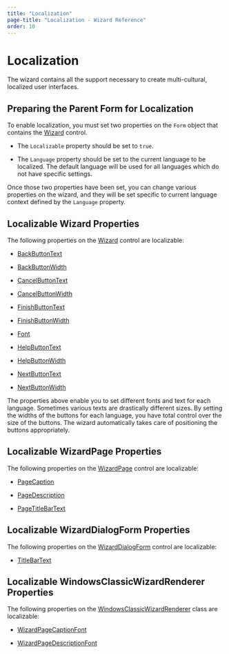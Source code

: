 ```yaml
---
title: "Localization"
page-title: "Localization - Wizard Reference"
order: 10
---
```

# Localization

The wizard contains all the support necessary to create multi-cultural, localized user interfaces.

## Preparing the Parent Form for Localization

To enable localization, you must set two properties on the `Form` object that contains the [Wizard](xref:@ActiproUIRoot.Controls.Wizard.Wizard) control.

- The `Localizable` property should be set to `true`.

- The `Language` property should be set to the current language to be localized.  The default language will be used for all languages which do not have specific settings.

Once those two properties have been set, you can change various properties on the wizard, and they will be set specific to current language context defined by the `Language` property.

## Localizable Wizard Properties

The following properties on the [Wizard](xref:@ActiproUIRoot.Controls.Wizard.Wizard) control are localizable:

- [BackButtonText](xref:@ActiproUIRoot.Controls.Wizard.Wizard.BackButtonText)

- [BackButtonWidth](xref:@ActiproUIRoot.Controls.Wizard.Wizard.BackButtonWidth)

- [CancelButtonText](xref:@ActiproUIRoot.Controls.Wizard.Wizard.CancelButtonText)

- [CancelButtonWidth](xref:@ActiproUIRoot.Controls.Wizard.Wizard.CancelButtonWidth)

- [FinishButtonText](xref:@ActiproUIRoot.Controls.Wizard.Wizard.FinishButtonText)

- [FinishButtonWidth](xref:@ActiproUIRoot.Controls.Wizard.Wizard.FinishButtonWidth)

- [Font](xref:@ActiproUIRoot.Controls.Wizard.Wizard.Font)

- [HelpButtonText](xref:@ActiproUIRoot.Controls.Wizard.Wizard.HelpButtonText)

- [HelpButtonWidth](xref:@ActiproUIRoot.Controls.Wizard.Wizard.HelpButtonWidth)

- [NextButtonText](xref:@ActiproUIRoot.Controls.Wizard.Wizard.NextButtonText)

- [NextButtonWidth](xref:@ActiproUIRoot.Controls.Wizard.Wizard.NextButtonWidth)

The properties above enable you to set different fonts and text for each language.  Sometimes various texts are drastically different sizes.  By setting the widths of the buttons for each language, you have total control over the size of the buttons.  The wizard automatically takes care of positioning the buttons appropriately.

## Localizable WizardPage Properties

The following properties on the [WizardPage](xref:@ActiproUIRoot.Controls.Wizard.WizardPage) control are localizable:

- [PageCaption](xref:@ActiproUIRoot.Controls.Wizard.WizardPage.PageCaption)

- [PageDescription](xref:@ActiproUIRoot.Controls.Wizard.WizardPage.PageDescription)

- [PageTitleBarText](xref:@ActiproUIRoot.Controls.Wizard.WizardPage.PageTitleBarText)

## Localizable WizardDialogForm Properties

The following properties on the [WizardDialogForm](xref:@ActiproUIRoot.Controls.Wizard.WizardDialogForm) control are localizable:

- [TitleBarText](xref:@ActiproUIRoot.Controls.Wizard.WizardDialogForm.TitleBarText)

## Localizable WindowsClassicWizardRenderer Properties

The following properties on the [WindowsClassicWizardRenderer](xref:@ActiproUIRoot.Controls.Wizard.WindowsClassicWizardRenderer) class are localizable:

- [WizardPageCaptionFont](xref:@ActiproUIRoot.Controls.Wizard.WindowsClassicWizardRenderer.WizardPageCaptionFont)

- [WizardPageDescriptionFont](xref:@ActiproUIRoot.Controls.Wizard.WindowsClassicWizardRenderer.WizardPageDescriptionFont)
